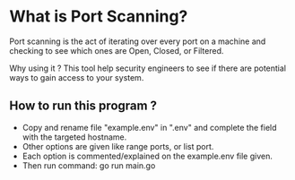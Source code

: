 # What is Port Scanning?
Port scanning is the act of iterating over every port on a machine and checking to see which ones are Open, Closed, or Filtered.

Why using it ? 
This tool help security engineers to see if there are potential ways to gain access to your system.

## How to run this program ?

- Copy and rename file "example.env" in ".env" and complete the field with the targeted hostname.
- Other options are given like range ports, or list port.
- Each option is commented/explained on the example.env file given.
- Then run command: go run main.go
